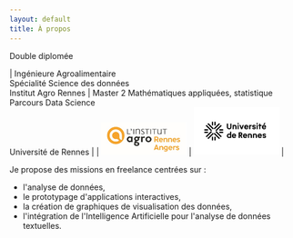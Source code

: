 ```yaml
---
layout: default
title: À propos
---
```


Double diplomée

| Ingénieure Agroalimentaire<br>Spécialité Science des données<br>Institut Agro Rennes | Master 2 Mathématiques appliquées, statistique<br>Parcours Data Science<br>Université de Rennes |
| <img src="assets/images/logo_agro.png" alt="Institut Agro Rennes" width="150"> | <img src="assets/images/logo_univ_rennes.png" alt="Université de Rennes" width="150"> |

Je propose des missions en freelance centrées sur :  
- l'analyse de données,  
- le prototypage d'applications interactives,  
- la création de graphiques de visualisation des données,  
- l'intégration de l'Intelligence Artificielle pour l'analyse de données textuelles.
